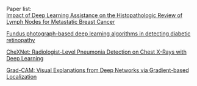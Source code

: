 Paper list:\
[Impact of Deep Learning Assistance on the Histopathologic Review of Lymph Nodes for Metastatic Breast Cancer](https://pubmed.ncbi.nlm.nih.gov/30312179/)

[Fundus photograph-based deep learning algorithms in detecting diabetic retinopathy](https://www.nature.com/articles/s41433-018-0269-y) 

[CheXNet: Radiologist-Level Pneumonia Detection on Chest X-Rays with Deep Learning](https://arxiv.org/pdf/1901.07031.pdf%5D)

[Grad-CAM: Visual Explanations from Deep Networks via Gradient-based Localization](https://arxiv.org/pdf/1610.02391.pdf)
